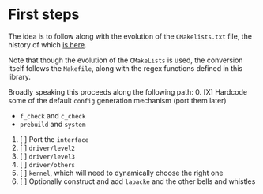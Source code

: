 # First steps
The idea is to follow along with the evolution of the `CMakelists.txt` file, the
history of which [is
here](https://github.com/OpenMathLib/OpenBLAS/commits/develop/CMakeLists.txt?after=b1e8ba50173423dd1999c7e1bc97c93039efc5e3+174).

Note that though the evolution of the `CMakeLists` is used, the conversion
itself follows the `Makefile`, along with the regex functions defined in this
library.

Broadly speaking this proceeds along the following path:
0. [X] Hardcode some of the default `config` generation mechanism (port them later)
  - `f_check` and `c_check`
  - `prebuild` and `system`
1. [ ] Port the `interface`
2. [ ] `driver/level2`
3. [ ] `driver/level3`
4. [ ] `driver/others`
5. [ ] `kernel`, which will need to dynamically choose the right one
6. [ ] Optionally construct and add `lapacke` and the other bells and whistles
